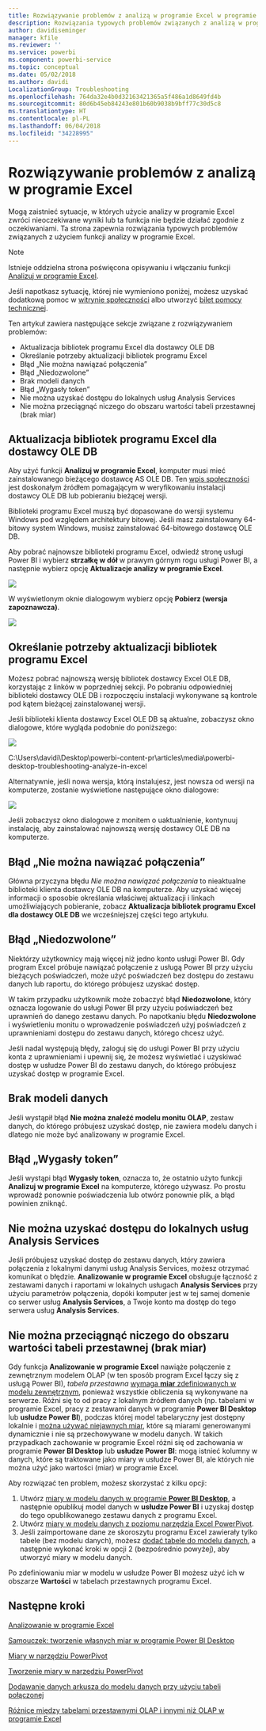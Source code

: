 ```yaml
---
title: Rozwiązywanie problemów z analizą w programie Excel w programie Power BI Desktop
description: Rozwiązania typowych problemów związanych z analizą w programie Excel
author: davidiseminger
manager: kfile
ms.reviewer: ''
ms.service: powerbi
ms.component: powerbi-service
ms.topic: conceptual
ms.date: 05/02/2018
ms.author: davidi
LocalizationGroup: Troubleshooting
ms.openlocfilehash: 764da32e4b0d32163421365a5f486a1d8649fd4b
ms.sourcegitcommit: 80d6b45eb84243e801b60b9038b9bff77c30d5c8
ms.translationtype: HT
ms.contentlocale: pl-PL
ms.lasthandoff: 06/04/2018
ms.locfileid: "34228995"
---
```

# <a name="troubleshooting-analyze-in-excel"></a>Rozwiązywanie problemów z analizą w programie Excel
Mogą zaistnieć sytuacje, w których użycie analizy w programie Excel zwróci nieoczekiwane wyniki lub ta funkcja nie będzie działać zgodnie z oczekiwaniami. Ta strona zapewnia rozwiązania typowych problemów związanych z użyciem funkcji analizy w programie Excel.

> [!NOTE]
> Istnieje oddzielna strona poświęcona opisywaniu i włączaniu funkcji [Analizuj w programie Excel](service-analyze-in-excel.md).
> 
> Jeśli napotkasz sytuację, której nie wymieniono poniżej, możesz uzyskać dodatkową pomoc w [witrynie społeczności](http://community.powerbi.com/) albo utworzyć [bilet pomocy technicznej](https://powerbi.microsoft.com/support/).
> 
> 

Ten artykuł zawiera następujące sekcje związane z rozwiązywaniem problemów:

* Aktualizacja bibliotek programu Excel dla dostawcy OLE DB
* Określanie potrzeby aktualizacji bibliotek programu Excel
* Błąd „Nie można nawiązać połączenia”
* Błąd „Niedozwolone”
* Brak modeli danych
* Błąd „Wygasły token”
* Nie można uzyskać dostępu do lokalnych usług Analysis Services
* Nie można przeciągnąć niczego do obszaru wartości tabeli przestawnej (brak miar)

## <a name="update-excel-libraries-for-the-ole-db-provider"></a>Aktualizacja bibliotek programu Excel dla dostawcy OLE DB
Aby użyć funkcji **Analizuj w programie Excel**, komputer musi mieć zainstalowanego bieżącego dostawcę AS OLE DB. Ten [wpis społeczności](http://community.powerbi.com/t5/Service/Analyze-in-Excel-Initialization-of-the-data-source-failed/m-p/30837#M8081) jest doskonałym źródłem pomagającym w weryfikowaniu instalacji dostawcy OLE DB lub pobieraniu bieżącej wersji.

Biblioteki programu Excel muszą być dopasowane do wersji systemu Windows pod względem architektury bitowej. Jeśli masz zainstalowany 64-bitowy system Windows, musisz zainstalować 64-bitowego dostawcę OLE DB.

Aby pobrać najnowsze biblioteki programu Excel, odwiedź stronę usługi Power BI i wybierz **strzałkę w dół** w prawym górnym rogu usługi Power BI, a następnie wybierz opcję **Aktualizacje analizy w programie Excel**.

![](media/desktop-troubleshooting-analyze-in-excel/tshoot-analyze-excel_1.png)

W wyświetlonym oknie dialogowym wybierz opcję **Pobierz (wersja zapoznawcza)**.

![](media/desktop-troubleshooting-analyze-in-excel/tshoot-analyze-excel_2.png)

## <a name="determining-whether-you-need-to-update-your-excel-libraries"></a>Określanie potrzeby aktualizacji bibliotek programu Excel
Możesz pobrać najnowszą wersję bibliotek dostawcy Excel OLE DB, korzystając z linków w poprzedniej sekcji. Po pobraniu odpowiedniej biblioteki dostawcy OLE DB i rozpoczęciu instalacji wykonywane są kontrole pod kątem bieżącej zainstalowanej wersji.

Jeśli biblioteki klienta dostawcy Excel OLE DB są aktualne, zobaczysz okno dialogowe, które wygląda podobnie do poniższego:

![](media/desktop-troubleshooting-analyze-in-excel/troubleshoot-analyze-excel_3.png)

C:\Users\davidi\Desktop\powerbi-content-pr\articles\media\powerbi-desktop-troubleshooting-analyze-in-excel

Alternatywnie, jeśli nowa wersja, którą instalujesz, jest nowsza od wersji na komputerze, zostanie wyświetlone następujące okno dialogowe:

![](media/desktop-troubleshooting-analyze-in-excel/troubleshoot-analyze-excel_2.png)

Jeśli zobaczysz okno dialogowe z monitem o uaktualnienie, kontynuuj instalację, aby zainstalować najnowszą wersję dostawcy OLE DB na komputerze.

## <a name="connection-cannot-be-made-error"></a>Błąd „Nie można nawiązać połączenia”
Główna przyczyna błędu *Nie można nawiązać połączenia* to nieaktualne biblioteki klienta dostawcy OLE DB na komputerze. Aby uzyskać więcej informacji o sposobie określania właściwej aktualizacji i linkach umożliwiających pobieranie, zobacz **Aktualizacja bibliotek programu Excel dla dostawcy OLE DB** we wcześniejszej części tego artykułu.

## <a name="forbidden-error"></a>Błąd „Niedozwolone”
Niektórzy użytkownicy mają więcej niż jedno konto usługi Power BI. Gdy program Excel próbuje nawiązać połączenie z usługą Power BI przy użyciu bieżących poświadczeń, może użyć poświadczeń bez dostępu do zestawu danych lub raportu, do którego próbujesz uzyskać dostęp.

W takim przypadku użytkownik może zobaczyć błąd **Niedozwolone**, który oznacza logowanie do usługi Power BI przy użyciu poświadczeń bez uprawnień do danego zestawu danych. Po napotkaniu błędu **Niedozwolone** i wyświetleniu monitu o wprowadzenie poświadczeń użyj poświadczeń z uprawnieniami dostępu do zestawu danych, którego chcesz użyć.

Jeśli nadal występują błędy, zaloguj się do usługi Power BI przy użyciu konta z uprawnieniami i upewnij się, że możesz wyświetlać i uzyskiwać dostęp w usłudze Power BI do zestawu danych, do którego próbujesz uzyskać dostęp w programie Excel.

## <a name="no-data-models"></a>Brak modeli danych
Jeśli wystąpił błąd **Nie można znaleźć modelu monitu OLAP**, zestaw danych, do którego próbujesz uzyskać dostęp, nie zawiera modelu danych i dlatego nie może być analizowany w programie Excel.

## <a name="token-expired-error"></a>Błąd „Wygasły token”
Jeśli wystąpi błąd **Wygasły token**, oznacza to, że ostatnio użyto funkcji **Analizuj w programie Excel** na komputerze, którego używasz. Po prostu wprowadź ponownie poświadczenia lub otwórz ponownie plik, a błąd powinien zniknąć.

## <a name="unable-to-access-on-premises-analysis-services"></a>Nie można uzyskać dostępu do lokalnych usług Analysis Services
Jeśli próbujesz uzyskać dostęp do zestawu danych, który zawiera połączenia z lokalnymi danymi usług Analysis Services, możesz otrzymać komunikat o błędzie. **Analizowanie w programie Excel** obsługuje łączność z zestawami danych i raportami w lokalnych usługach **Analysis Services** przy użyciu parametrów połączenia, dopóki komputer jest w tej samej domenie co serwer usług **Analysis Services**, a Twoje konto ma dostęp do tego serwera usług **Analysis Services**.

## <a name="cant-drag-anything-to-the-pivottable-values-area-no-measures"></a>Nie można przeciągnąć niczego do obszaru wartości tabeli przestawnej (brak miar)
Gdy funkcja **Analizowanie w programie Excel** nawiąże połączenie z zewnętrznym modelem OLAP (w ten sposób program Excel łączy się z usługą Power BI), *tabela przestawna* [wymaga **miar** zdefiniowanych w modelu zewnętrznym](https://support.microsoft.com/kb/234700), ponieważ wszystkie obliczenia są wykonywane na serwerze. Różni się to od pracy z lokalnym źródłem danych (np. tabelami w programie Excel, pracy z zestawami danych w programie **Power BI Desktop** lub **usłudze Power BI**), podczas której model tabelaryczny jest dostępny lokalnie i [można używać niejawnych miar](https://msdn.microsoft.com/library/gg399077.aspx), które są miarami generowanymi dynamicznie i nie są przechowywane w modelu danych. W takich przypadkach zachowanie w programie Excel różni się od zachowania w programie **Power BI Desktop** lub **usłudze Power BI**: mogą istnieć kolumny w danych, które są traktowane jako miary w usłudze Power BI, ale których nie można użyć jako wartości (miar) w programie Excel.

Aby rozwiązać ten problem, możesz skorzystać z kilku opcji:

1. Utwórz [miary w modelu danych w programie **Power BI Desktop**](desktop-tutorial-create-measures.md), a następnie opublikuj model danych w **usłudze Power BI** i uzyskaj dostęp do tego opublikowanego zestawu danych z programu Excel.
2. Utwórz [miary w modelu danych z poziomu narzędzia Excel PowerPivot](https://support.office.com/article/Create-a-Measure-in-Power-Pivot-d3cc1495-b4e5-48e7-ba98-163022a71198).
3. Jeśli zaimportowane dane ze skoroszytu programu Excel zawierały tylko tabele (bez modelu danych), możesz [dodać tabele do modelu danych](https://support.office.com/article/Add-worksheet-data-to-a-Data-Model-using-a-linked-table-d3665fc3-99b0-479d-ba09-a37640f5be42), a następnie wykonać kroki w opcji 2 (bezpośrednio powyżej), aby utworzyć miary w modelu danych.

Po zdefiniowaniu miar w modelu w usłudze Power BI możesz użyć ich w obszarze **Wartości** w tabelach przestawnych programu Excel.

## <a name="next-steps"></a>Następne kroki
[Analizowanie w programie Excel](service-analyze-in-excel.md)

[Samouczek: tworzenie własnych miar w programie Power BI Desktop](desktop-tutorial-create-measures.md)

[Miary w narzędziu PowerPivot](https://msdn.microsoft.com/library/gg399077.aspx)

[Tworzenie miary w narzędziu PowerPivot](https://support.office.com/article/Create-a-Measure-in-Power-Pivot-d3cc1495-b4e5-48e7-ba98-163022a71198)

[Dodawanie danych arkusza do modelu danych przy użyciu tabeli połączonej](https://support.office.com/article/Add-worksheet-data-to-a-Data-Model-using-a-linked-table-d3665fc3-99b0-479d-ba09-a37640f5be42)

[Różnice między tabelami przestawnymi OLAP i innymi niż OLAP w programie Excel](https://support.microsoft.com/kb/234700)

